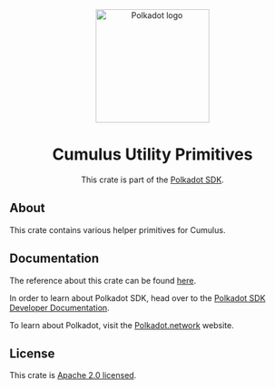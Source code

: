 <div align="center">

<img src="https://raw.githubusercontent.com/paritytech/polkadot-sdk/rzadp/readmes/docs/images/Polkadot_Logo_Horizontal_Pink_BlackOnWhite.png" alt="Polkadot logo" width="200">

# Cumulus Utility Primitives

This crate is part of the [Polkadot SDK](https://github.com/paritytech/polkadot-sdk/).

</div>

## About

This crate contains various helper primitives for Cumulus.

## Documentation

The reference about this crate can be found [here](https://paritytech.github.io/polkadot-sdk/master/cumulus-primitives-utility).

In order to learn about Polkadot SDK, head over to the [Polkadot SDK Developer Documentation](https://paritytech.github.io/polkadot-sdk/master/polkadot_sdk_docs/index.html).

To learn about Polkadot, visit the [Polkadot.network](https://polkadot.network/) website.

## License

This crate is [Apache 2.0 licensed](https://spdx.org/licenses/Apache-2.0.html).
